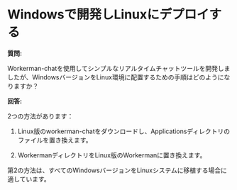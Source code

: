 # Windowsで開発しLinuxにデプロイする

**質問:**

Workerman-chatを使用してシンプルなリアルタイムチャットツールを開発しましたが、WindowsバージョンをLinux環境に配置するための手順はどのようになりますか？

**回答:**

2つの方法があります：

1. Linux版のworkerman-chatをダウンロードし、Applicationsディレクトリのファイルを置き換えます。

2. WorkermanディレクトリをLinux版のWorkermanに置き換えます。

第2の方法は、すべてのWindowsバージョンをLinuxシステムに移植する場合に適しています。
